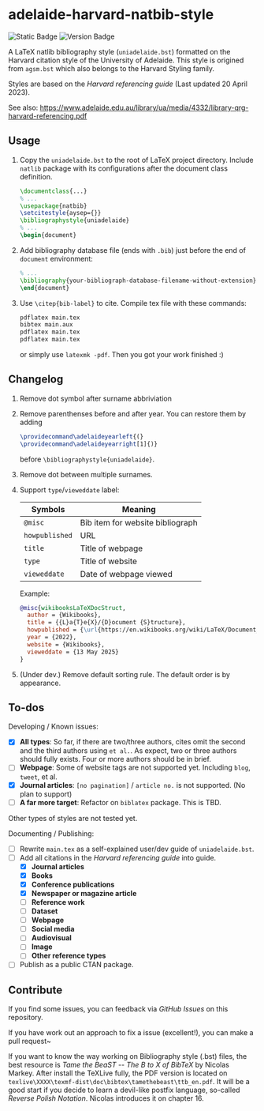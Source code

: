 # adelaide-harvard-natbib-style

![Static Badge](https://img.shields.io/badge/Working_status-Under_development-pink?link=https%3A%2F%2Fgithub.com%2Fhxt-tg%2Fadelaide-harvard-natbib-style)
![Version Badge](https://img.shields.io/badge/Version-0.1.1-blue?link=https%3A%2F%2Fgithub.com%2Fhxt-tg%2Fadelaide-harvard-natbib-style)


A LaTeX natlib bibliography style (`uniadelaide.bst`) formatted on the Harvard citation style of the University of Adelaide. This style is origined from `agsm.bst` which also belongs to the Harvard Styling family.

Styles are based on the *Harvard referencing guide* (Last updated 20 April 2023).

See also: https://www.adelaide.edu.au/library/ua/media/4332/library-qrg-harvard-referencing.pdf

## Usage

1. Copy the `uniadelaide.bst` to the root of LaTeX project directory. Include `natlib` package with its configurations after the document class definition.

    ```latex
    \documentclass{...}
    % ...
    \usepackage{natbib}
    \setcitestyle{aysep={}}
    \bibliographystyle{uniadelaide}
    % ...
    \begin{document}
    ```

2. Add bibliography database file (ends with `.bib`) just before the end of `document` environment:

    ```latex
    % ...
    \bibliography{your-bibliograph-database-filename-without-extension}
    \end{document}
    ```

3. Use `\citep{bib-label}` to cite. Compile tex file with these commands:

    ```bash
    pdflatex main.tex
    bibtex main.aux
    pdflatex main.tex
    pdflatex main.tex
    ```

    or simply use `latexmk -pdf`. Then you got your work finished :)

## Changelog

1. Remove dot symbol after surname abbriviation
2. Remove parenthenses before and after year. You can restore them by adding

    ```latex
    \providecommand\adelaideyearleft{(}
    \providecommand\adelaideyearright[1]{)}
    ```

    before `\bibliographystyle{uniadelaide}`.

3. Remove dot between multiple surnames.
4. Support `type`/`vieweddate` label:

    |Symbols|Meaning|
    |-|-|
    |`@misc`| Bib item for website bibliograph |
    |`howpublished`| URL |
    |`title`| Title of webpage |
    |`type`| Title of website |
    |`vieweddate`| Date of webpage viewed |

    Example:

    ```bibtex
    @misc{wikibooksLaTeXDocStruct,
      author = {Wikibooks},
      title = {{L}a{T}e{X}/{D}ocument {S}tructure},
      howpublished = {\url{https://en.wikibooks.org/wiki/LaTeX/Document_Structure}},
      year = {2022},
      website = {Wikibooks},
      vieweddate = {13 May 2025}
    }
    ```

5. (Under dev.) Remove default sorting rule. The default order is by appearance.

## To-dos

Developing / Known issues:

- [x] **All types**: So far, if there are two/three authors, cites omit the second and the third authors using `et al.`. As expect, two or three authors should fully exists. Four or more authors should be in brief.
- [ ] **Webpage**: Some of website tags are not supported yet. Including `blog`, `tweet`, et al.
- [x] **Journal articles**: `[no pagination]` / `article no.` is not supported. (No plan to support)
- [ ] **A far more target**: Refactor on `biblatex` package. This is TBD.

Other types of styles are not tested yet.

Documenting / Publishing:

- [ ] Rewrite `main.tex` as a self-explained user/dev guide of `uniadelaide.bst`.
- [ ] Add all citations in the *Harvard referencing guide* into guide.
  - [x] **Journal articles**
  - [x] **Books**
  - [x] **Conference publications**
  - [x] **Newspaper or magazine article**
  - [ ] **Reference work**
  - [ ] **Dataset**
  - [ ] **Webpage**
  - [ ] **Social media**
  - [ ] **Audiovisual**
  - [ ] **Image**
  - [ ] **Other reference types**
- [ ] Publish as a public CTAN package.

## Contribute

If you find some issues, you can feedback via *GitHub Issues* on this repository.

If you have work out an approach to fix a issue (excellent!), you can make a pull request~

If you want to know the way working on Bibliography style (.bst) files, the best resource is *Tame the BeaST  --  The B to X of BibTeX* by Nicolas Markey. After install the TeXLive fully, the PDF version is located on `texlive\XXXX\texmf-dist\doc\bibtex\tamethebeast\ttb_en.pdf`. It will be a good start if you decide to learn a devil-like postfix language, so-called *Reverse Polish Notation*. Nicolas introduces it on chapter 16.
